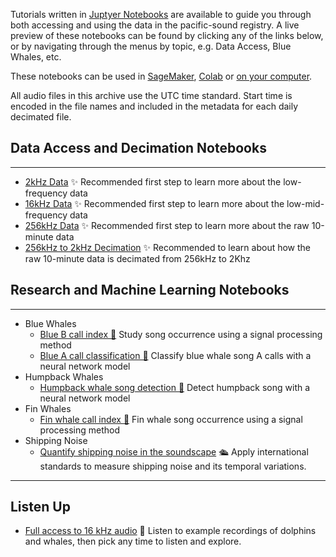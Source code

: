Tutorials written in [Juptyer Notebooks](https://jupyter.org) are available to guide you through both accessing and 
using the data in the pacific-sound registry. A live preview of these notebooks can be found by clicking any of the links 
below, or by navigating through the menus by topic, e.g. Data Access, Blue Whales, etc.

These notebooks can be used in [SageMaker](/docs/installation/sagemaker.md), [Colab](/docs/installation/colab.md) or [on your computer](/docs/installation/local.md).

All audio files in this archive use the UTC time standard.
Start time is encoded in the file names and included in the metadata for each daily decimated file.

## Data Access and Decimation Notebooks

---

* [2kHz Data](notebooks/data/PacificSound2kHz.ipynb) ✨ Recommended first step to learn more about the low-frequency data
* [16kHz Data](notebooks/data/PacificSound16kHz.ipynb) ✨ Recommended first step to learn more about the low-mid-frequency data
* [256kHz Data](notebooks/data/PacificSound256kHz.ipynb) ✨ Recommended first step to learn more about the raw 10-minute data
* [256kHz to 2kHz Decimation](notebooks/data/PacificSound256kHzTo2kHzDecimate.ipynb) ✨ Recommended to learn about how the raw 10-minute data is decimated from 256kHz to 2Khz

## Research and Machine Learning Notebooks

---

  * Blue Whales
      * [Blue B call index 🐳](notebooks/bluewhales/classify/blueB/PacificSoundBlueBCallIndex.ipynb) Study song occurrence using a signal processing method
      * [Blue A call classification 🐳](notebooks/bluewhales/classify/blueA/PacificSoundClassifyBlueA.ipynb) Classify blue whale song A calls with a neural network model
  * Humpback Whales
      * [Humpback whale song detection 🐳](notebooks/humpbackwhales/detect/PacificSoundDetectHumpbackSong.ipynb) Detect humpback song with a neural network model
  * Fin Whales
    * [Fin whale call index 🐳](notebooks/bluewhales/classify/blueB/PacificSoundBlueBCallIndex.ipynb) Fin whale song occurrence using a signal processing method
  * Shipping Noise
    - [Quantify shipping noise in the soundscape](notebooks/shippingnoise/PacificSoundShippingNoiseAnalysis.ipynb) 🛳️ Apply international standards to measure shipping noise and its temporal variations.

---

## Listen Up

* [Full access to 16 kHz audio](notebooks/listen/PacificSoundListen.ipynb) 🐬  Listen to example recordings of dolphins and whales, then pick any time to listen and explore.


